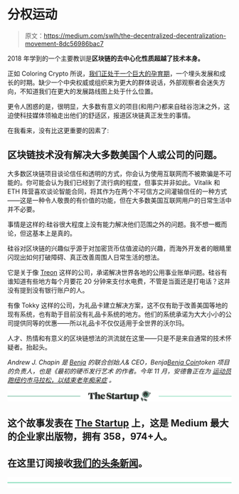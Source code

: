 # 分权运动

> 原文：<https://medium.com/swlh/the-decentralized-decentralization-movement-8dc56986bac7>

2018 年学到的一个主要教训是**区块链的去中心化性质超越了技术本身。**

正如 Coloring Crypto 所说，[我们正处于一个巨大的孕育期](/coloringcrypto/1-the-great-gestation-of-crypto-3578c02939a8)，一个埋头发展和成长的时期。缺少一个中央权威或组织来为更大的群体说话，外部观察者会迷失方向，不知道我们在更大的发展路线图上处于什么位置。

更令人困惑的是，很明显，大多数有意义的项目(和用户)都来自硅谷泡沫之外，这迫使科技媒体领袖走出他们的舒适区，报道区块链真正发生的事情。

在我看来，没有比这更重要的因素了:

## 区块链技术没有解决大多数美国个人或公司的问题。

大多数区块链项目谈论信任和透明的方式，你会认为使用互联网而不被欺骗是不可能的。你可能会认为我们已经到了流行病的程度，但事实并非如此。Vitalik 和 ETH 阵营喜欢谈论智能合同，将其作为在两个不可信方之间灌输信任的一种方式——这是一种令人敬畏的有价值的功能，但在大多数美国互联网用户的日常生活中并不必要。

事情是这样的:硅谷很大程度上没有能力解决他们范围之外的问题。我不想一概而论，但这基本上是真的。

硅谷对区块链的兴趣似乎源于对加密货币估值波动的兴趣，而海外开发者的眼睛里闪现出如何打破障碍、真正改善周围人日常生活的想法。

它是关于像 [Treon](https://www.treon.io/) 这样的公司，承诺解决世界各地的公用事业账单问题。硅谷有谁知道有些地方每个月要花 20 分钟来支付水电费，不管是当面还是打电话？这并没有提到没有银行账户的人。

有像 Tokky 这样的公司，为礼品卡建立解决方案，这不仅有助于改善美国等地的现有系统，也有助于目前没有礼品卡系统的地方。他们的系统承诺为大大小小的公司提供同等的优惠——所以礼品卡不仅仅适用于全世界的沃尔玛。

人才、热情和有意义的区块链想法的洪流就在这里——只是不是来自通常的技术怀疑者。抬起头。

*Andrew J. Chapin 是* [*Benja*](http://benja.co) *的联合创始人& CEO，Benja*[*Benja Coin*](http://benjacoin.com)*token 项目的负责人，也是《最初的硬币发行艺术* *的作者。今年 11 月，安德鲁正在为* [*运动员跑纽约市马拉松，以结束老年痴呆症*](https://give.caringkindnyc.org/index.cfm?fuseaction=donate.participant&participantID=33993) *。*

[![](img/308a8d84fb9b2fab43d66c117fcc4bb4.png)](https://medium.com/swlh)

## 这个故事发表在 [The Startup](https://medium.com/swlh) 上，这是 Medium 最大的企业家出版物，拥有 358，974+人。

## 在这里订阅接收[我们的头条新闻](http://growthsupply.com/the-startup-newsletter/)。

[![](img/b0164736ea17a63403e660de5dedf91a.png)](https://medium.com/swlh)